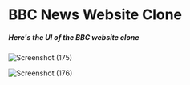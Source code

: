 # BBC News Website Clone
##### Here's the UI of the BBC website clone

![Screenshot (175)](https://github.com/Parul077/BBC-_NewsWebsiteClone/assets/123081808/8759689f-c1d2-4490-9076-c7090eaeee4e)


![Screenshot (176)](https://github.com/Parul077/BBC-_NewsWebsiteClone/assets/123081808/5d62cbb8-3c25-433f-b3c0-61a25cd2e577)

